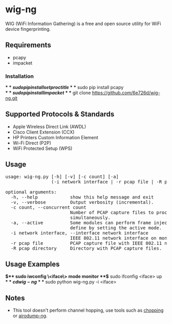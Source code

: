 # wig-ng
WIG (WiFi Information Gathering) is a free and open source utility for WiFi device fingerprinting.

## Requirements
 - pcapy
 - impacket

### Installation

**$** sudo pip install setproctitle  
**$** sudo pip install pcapy  
**$** sudo pip install impacket  
**$** git clone https://github.com/6e726d/wig-ng.git

## Supported Protocols & Standards

 - Apple Wireless Direct Link (AWDL)
 - Cisco Client Extension (CCX)
 - HP Printers Custom Information Element
 - Wi-Fi Direct (P2P)
 - WiFi Protected Setup (WPS)

## Usage

<pre>
usage: wig-ng.py [-h] [-v] [-c count] [-a]  
                 (-i network interface | -r pcap file | -R pcap directory)  
  
optional arguments:  
  -h, --help            show this help message and exit  
  -v, --verbose         Output verbosity (incremental).  
  -c count, --concurrent count  
                        Number of PCAP capture files to process  
                        simultaneously.  
  -a, --active          Some modules can perform frame injection, this is  
                        define by setting the active mode.  
  -i network interface, --interface network interface  
                        IEEE 802.11 network interface on monitor mode.  
  -r pcap file          PCAP capture file with IEEE 802.11 network traffic.  
  -R pcap directory     Directory with PCAP capture files.  
</pre>

## Usage Examples

**$** sudo iwconfig \<iface\> mode monitor  
**$** sudo ifconfig \<iface\> up  
**$** cd wig-ng  
**$** sudo python wig-ng.py -i \<iface\>

## Notes

 - This tool doesn't perform channel hopping, use tools such as [chopping](https://github.com/6e726d/chopping) or [airodump-ng](https://www.aircrack-ng.org/).

